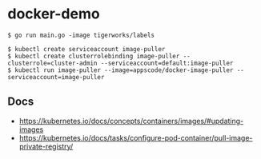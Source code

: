 # docker-demo

```console
$ go run main.go -image tigerworks/labels

$ kubectl create serviceaccount image-puller
$ kubectl create clusterrolebinding image-puller --clusterrole=cluster-admin --serviceaccount=default:image-puller
$ kubectl run image-puller --image=appscode/docker-image-puller --serviceaccount=image-puller
```

## Docs
- https://kubernetes.io/docs/concepts/containers/images/#updating-images
- https://kubernetes.io/docs/tasks/configure-pod-container/pull-image-private-registry/
